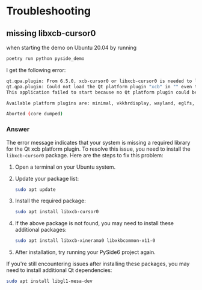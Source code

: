 # Troubleshooting

## missing libxcb-cursor0

when starting the demo on Ubuntu 20.04 by running

```bash
poetry run python pyside_demo
```

I get the following error:

```bash
qt.qpa.plugin: From 6.5.0, xcb-cursor0 or libxcb-cursor0 is needed to load the Qt xcb platform plugin.
qt.qpa.plugin: Could not load the Qt platform plugin "xcb" in "" even though it was found.
This application failed to start because no Qt platform plugin could be initialized. Reinstalling the application may fix this problem.

Available platform plugins are: minimal, vkkhrdisplay, wayland, eglfs, minimalegl, vnc, xcb, offscreen, wayland-egl, linuxfb.

Aborted (core dumped)
```

### Answer

The error message indicates that your system is missing a required library for the Qt xcb platform plugin. To resolve this issue, you need to install the `libxcb-cursor0` package. Here are the steps to fix this problem:

1. Open a terminal on your Ubuntu system.

2. Update your package list:

   ```bash
   sudo apt update
   ```

3. Install the required package:

   ```bash
   sudo apt install libxcb-cursor0
   ```

4. If the above package is not found, you may need to install these additional packages:

   ```bash
   sudo apt install libxcb-xinerama0 libxkbcommon-x11-0
   ```

5. After installation, try running your PySide6 project again.

If you're still encountering issues after installing these packages, you may need to install additional Qt dependencies:

   ```bash
   sudo apt install libgl1-mesa-dev
   ```
